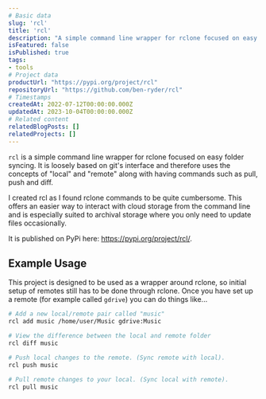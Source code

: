 ```yaml
---
# Basic data
slug: 'rcl'
title: 'rcl'
description: "A simple command line wrapper for rclone focused on easy folder syncing. It is loosely based on git's interface and uses concepts such as 'local' and 'remote' along with having commands such as pull, push and diff."
isFeatured: false
isPublished: true
tags:
- tools
# Project data
productUrl: "https://pypi.org/project/rcl"
repositoryUrl: "https://github.com/ben-ryder/rcl"
# Timestamps
createdAt: 2022-07-12T00:00:00.000Z
updatedAt: 2023-10-04T00:00:00.000Z
# Related content
relatedBlogPosts: []
relatedProjects: []
---
```


`rcl` is a simple command line wrapper for rclone focused on easy folder syncing. It is loosely based on git's interface and therefore uses the concepts of "local" and "remote" along with having commands such as pull, push and diff.

I created rcl as I found rclone commands to be quite cumbersome. This offers an easier way to interact with cloud storage from the command line and is especially suited to archival storage where you only need to update files occasionally.

It is published on PyPi here: https://pypi.org/project/rcl/.

## Example Usage

This project is designed to be used as a wrapper around rclone, so initial setup of remotes still has to be done through rclone.
Once you have set up a remote (for example called `gdrive`) you can do things like...

```bash
# Add a new local/remote pair called "music"
rcl add music /home/user/Music gdrive:Music

# View the difference between the local and remote folder
rcl diff music

# Push local changes to the remote. (Sync remote with local).
rcl push music

# Pull remote changes to your local. (Sync local with remote).
rcl pull music
```
